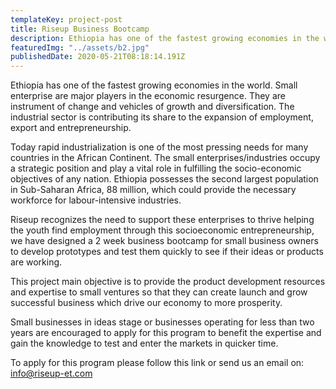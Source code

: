 ```yaml
---
templateKey: project-post
title: Riseup Business Bootcamp
description: Ethiopia has one of the fastest growing economies in the world. Small enterprise are major
featuredImg: "../assets/b2.jpg"
publishedDate: 2020-05-21T08:18:14.191Z
---
```


Ethiopia has one of the fastest growing economies in the world. Small enterprise are major players in the economic resurgence. They are instrument of change and vehicles of growth and diversification. The industrial sector is contributing its share to the expansion of employment, export and entrepreneurship.

Today rapid industrialization is one of the most pressing needs for many countries in the African Continent. The small enterprises/industries occupy a strategic position and play a vital role in fulfilling the socio-economic objectives of any nation. Ethiopia possesses the second largest population in Sub-Saharan Africa, 88 million, which could provide the necessary workforce for labour-intensive industries.

Riseup recognizes the need to support these enterprises to thrive helping the youth find employment through this socioeconomic entrepreneurship, we have designed a 2 week business bootcamp for small business owners to develop prototypes and test them quickly to see if their ideas or products are working.

This project main objective is to provide the product development resources and expertise to small ventures so that they can create launch and grow successful business which drive our economy to more prosperity.

Small businesses in ideas stage or businesses operating for less than two years are encouraged to apply for this program to benefit the expertise and gain the knowledge to test and enter the markets in quicker time.

To apply for this program please follow this link or send us an email on: info@riseup-et.com
